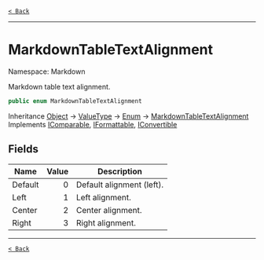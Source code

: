 [`< Back`](./)

---

# MarkdownTableTextAlignment

Namespace: Markdown

Markdown table text alignment.

```csharp
public enum MarkdownTableTextAlignment
```

Inheritance [Object](https://docs.microsoft.com/en-us/dotnet/api/system.object) → [ValueType](https://docs.microsoft.com/en-us/dotnet/api/system.valuetype) → [Enum](https://docs.microsoft.com/en-us/dotnet/api/system.enum) → [MarkdownTableTextAlignment](./markdown.markdowntabletextalignment)<br>
Implements [IComparable](https://docs.microsoft.com/en-us/dotnet/api/system.icomparable), [IFormattable](https://docs.microsoft.com/en-us/dotnet/api/system.iformattable), [IConvertible](https://docs.microsoft.com/en-us/dotnet/api/system.iconvertible)

## Fields

| Name | Value | Description |
| --- | --: | --- |
| Default | 0 | Default alignment (left). |
| Left | 1 | Left alignment. |
| Center | 2 | Center alignment. |
| Right | 3 | Right alignment. |

---

[`< Back`](./)
